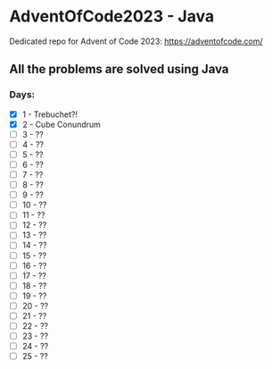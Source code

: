 # AdventOfCode2023 - Java

Dedicated repo for Advent of Code 2023: https://adventofcode.com/

## All the problems are solved using Java

### Days:

- [x] 1  - Trebuchet?!
- [x] 2  - Cube Conundrum
- [ ] 3  - ??
- [ ] 4  - ??
- [ ] 5  - ??
- [ ] 6  - ??
- [ ] 7  - ??
- [ ] 8  - ??
- [ ] 9  - ??
- [ ] 10 - ??
- [ ] 11 - ??
- [ ] 12 - ??
- [ ] 13 - ??
- [ ] 14 - ??
- [ ] 15 - ??
- [ ] 16 - ??
- [ ] 17 - ??
- [ ] 18 - ??
- [ ] 19 - ??
- [ ] 20 - ??
- [ ] 21 - ??
- [ ] 22 - ??
- [ ] 23 - ??
- [ ] 24 - ??
- [ ] 25 - ??